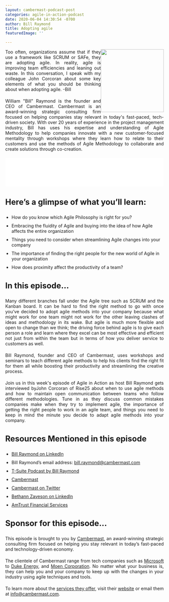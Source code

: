 ```yaml
---
layout: cambermast-podcast-post
categories: agile-in-action-podcast
date: 2020-06-04 14:30:54 -0700
author: Bill Raymond
title: Adopting agile
featuredImage: ''

---
```

<img src="/bill-raymond.png" style="float:right;" width="200"/>Too often, organizations assume that if they use a framework like SCRUM or SAFe, they are adopting agile. In reality, agile is improving team efficiencies and leaning out waste. In this conversation, I speak with my colleague John Corcoran about some key elements of what you should be thinking about when adopting agile. -Bill 

William "Bill" Raymond is the founder and CEO of Cambermast. Cambermast is an award-winning strategic consulting firm focused on helping companies stay relevant in today's fast-paced, tech-driven society. With over 20 years of experience in the project management industry, Bill has uses his expertise and understanding of Agile Methodology to help companies innovate with a new customer-focused mentality through workshops where they learn how to relate to their customers and use the methods of Agile Methodology to collaborate and create solutions through co-creation.

<iframe style="border: none" src="//html5-player.libsyn.com/embed/episode/id/14719652/height/90/theme/custom/thumbnail/yes/direction/backward/render-playlist/no/custom-color/87A93A/" height="90" width="100%" scrolling="no"  allowfullscreen webkitallowfullscreen mozallowfullscreen oallowfullscreen msallowfullscreen></iframe>

### **Here’s a glimpse of what you’ll learn:**

* How do you know which Agile Philosophy is right for you?
* Embracing the fluidity of Agile and buying into the idea of how Agile affects the entire organization
* Things you need to consider when streamlining Agile changes into your company
* The importance of finding the right people for the new world of Agile in your organization
* How does proximity affect the productivity of a team?

### **In this episode…**

Many different branches fall under the Agile tree such as SCRUM and the Kanban board. It can be hard to find the right method to go with once you’ve decided to adopt agile methods into your company because what might work for one team might not work for the other leaving clashes of ideas and methodology in its wake. But agile is much more flexible and open to change than we think; the driving force behind agile is to give each person a role and learn where they excel can be most effective and efficient not just from within the team but in terms of how you deliver service to customers as well.

Bill Raymond, founder and CEO of Cambermast, uses workshops and seminars to teach different agile methods to help his clients find the right fit for them all while boosting their productivity and streamlining the creative process.

Join us in this week's episode of Agile in Action as host Bill Raymond gets interviewed byJohn Corcoran of Rise25 about when to use agile methods and how to maintain open communication between teams who follow different methodologies. Tune in as they discuss common mistakes companies make when they try to implement agile, the importance of getting the right people to work in an agile team, and things you need to keep in mind the minute you decide to adapt agile methods into your company.

### **Resources Mentioned in this episode**

* [Bill Raymond on LinkedIn](https://www.linkedin.com/in/williamraymond)
* Bill Raymond’s email address: [bill.raymond@cambermast.com](mailto:bill.raymond@cambermast.com)
* [T-Suite Podcast by Bill Raymond](http://techgenix.com/podcast/the-t-suite/)
* [Cambermast](https://www.cambermast.com/)
* [Cambermast on Twitter](https://twitter.com/cambermast?lang=en)
* [Bethann Zaveson on LinkedIn](https://www.linkedin.com/in/bethannzaveson)
* [AmTrust Financial Services](https://amtrustfinancial.com/)

### **Sponsor for this episode...**

This episode is brought to you by [Cambermast](https://www.cambermast.com/), an award-winning strategic consulting firm focused on helping you stay relevant in today’s fast-paced and technology-driven economy.

The clientele of Cambermast range from tech companies such as [Microsoft](https://www.microsoft.com/en-ph) to [Duke Energy](https://www.duke-energy.com/home), and [Moen Corporation](https://www.moen.com/about-moen/moen-offices). No matter what your business is, they can help you and your company to keep up with the changes in your industry using agile techniques and tools.

To learn more about the [services they offer](https://www.cambermast.com/services/), visit their [website](http://www.cambermast.com) or email them at [info@cambermast.com](mailto:info@cambermast.com).

<style>ul{list-style:disc;padding-left:20px;}p{text-align:justify;margin-bottom:20px;} ul li{margin-bottom:10px;}h3{font-size:25px;} .featured-image-section .featured-image-secondary-div{padding:20px;}.featured-image-secondary{display:none;} .podcast-post-section img{margin-left:20px;}</style>